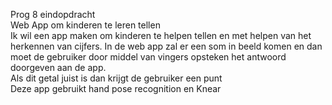 Prog 8 eindopdracht<br>
Web App om kinderen te leren tellen<br>
Ik wil een app maken om kinderen te helpen tellen en met helpen van het herkennen van cijfers. In de web app zal er een som in beeld komen en dan moet de gebruiker door middel van vingers opsteken het antwoord doorgeven aan de app. <br>Als dit getal juist is dan krijgt de gebruiker een punt <br>
Deze app gebruikt hand pose recognition en Knear<br>
